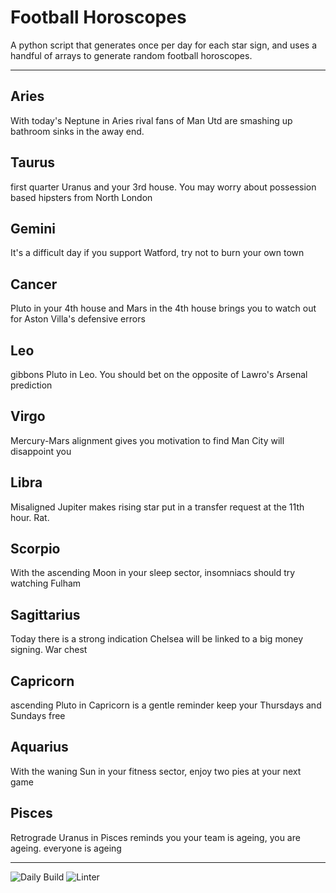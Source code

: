 # Football Horoscopes

A python script that generates once per day for each star sign, and uses a handful of arrays to generate random football horoscopes.

---

<!-- horoscopes_item starts -->
<h2>Aries</h2><p>With today's Neptune in Aries rival fans of Man Utd are smashing up bathroom sinks in the away end.</p><h2>Taurus</h2><p>first quarter Uranus and your 3rd house. You may worry about possession based hipsters from North London</p><h2>Gemini</h2><p>It's a difficult day if you support Watford, try not to burn your own town</p><h2>Cancer</h2><p>Pluto in your 4th house and Mars in the 4th house brings you to watch out for Aston Villa's defensive errors</p><h2>Leo</h2><p>gibbons Pluto in Leo. You should bet on the opposite of Lawro's Arsenal prediction</p><h2>Virgo</h2><p>Mercury-Mars alignment gives you motivation to find Man City will disappoint you</p><h2>Libra</h2><p>Misaligned Jupiter makes rising star put in a transfer request at the 11th hour. Rat.</p><h2>Scorpio</h2><p>With the ascending Moon in your sleep sector, insomniacs should try watching Fulham</p><h2>Sagittarius</h2><p>Today there is a strong indication Chelsea will be linked to a big money signing. War chest</p><h2>Capricorn</h2><p>ascending Pluto in Capricorn is a gentle reminder keep your Thursdays and Sundays free</p><h2>Aquarius</h2><p>With the waning Sun in your fitness sector, enjoy two pies at your next game</p><h2>Pisces</h2><p>Retrograde Uranus in Pisces reminds you your team is ageing, you are ageing. everyone is ageing</p>
<!-- horoscopes_item ends -->

---

![Daily Build](https://github.com/MatBenfield/horofootball.thechels.uk/workflows/Daily%20Build/badge.svg) ![Linter](https://github.com/MatBenfield/horofootball.thechels.uk/workflows/Linter/badge.svg)
